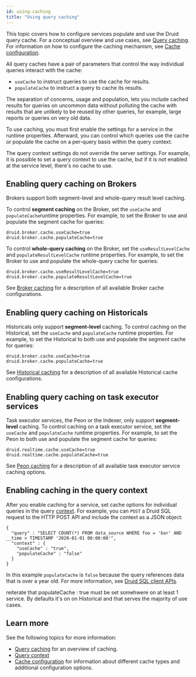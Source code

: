 ```yaml
---
id: using-caching
title: "Using query caching"
---
```


<!--
  ~ Licensed to the Apache Software Foundation (ASF) under one
  ~ or more contributor license agreements.  See the NOTICE file
  ~ distributed with this work for additional information
  ~ regarding copyright ownership.  The ASF licenses this file
  ~ to you under the Apache License, Version 2.0 (the
  ~ "License"); you may not use this file except in compliance
  ~ with the License.  You may obtain a copy of the License at
  ~
  ~   http://www.apache.org/licenses/LICENSE-2.0
  ~
  ~ Unless required by applicable law or agreed to in writing,
  ~ software distributed under the License is distributed on an
  ~ "AS IS" BASIS, WITHOUT WARRANTIES OR CONDITIONS OF ANY
  ~ KIND, either express or implied.  See the License for the
  ~ specific language governing permissions and limitations
  ~ under the License.
  -->


This topic covers how to configure services populate and use the Druid query cache. For a conceptual overview and use cases, see [Query caching](./caching.md). For information on how to configure the caching mechanism, see [Cache configuration](../configuration/index.md#cache-configuration).

All query caches have a pair of parameters that control the way individual queries interact with the cache:

- `useCache` to instruct queries to use the cache for results.
- `populateCache` to instruct a query to cache its results.

The separation of concerns, usage and population, lets you include cached results for queries on uncommon data without polluting the cache with results that are unlikely to be reused by other queries, for example, large reports or queries on very old data.

To use caching, you must first enable the settings for a service in the runtime properties. Afterward, you can control which queries use the cache or populate the cache on a per-query basis within the query context.

The query context settings do not override the server settings. For example, it is possible to set a query context to use the cache, but if it is not enabled at the service level, there's no cache to use.

## Enabling query caching on Brokers
Brokers support both segment-level and whole-query result level caching.

To control **segment caching** on the Broker, set the `useCache` and `populateCache`runtime properties. For example, to set the Broker to use and populate the segment cache for queries:
```
druid.broker.cache.useCache=true
druid.broker.cache.populateCache=true
```
To control **whole-query caching** on the Broker, set the `useResultLevelCache` and `populateResultLevelCache` runtime properties. For example, to set the Broker to use and populate the whole-query cache for queries:
```
druid.broker.cache.useResultLevelCache=true
druid.broker.cache.populateResultLevelCache=true
```
See [Broker caching](../configuration/index.md#broker-caching) for a description of all available Broker cache configurations.
 
## Enabling query caching on Historicals
Historicals only support **segment-level** caching. To control caching on the Historical, set the `useCache` and `populateCache` runtime properties. For example, to set the Historical to both use and populate the segment cache for queries:
 ```
 druid.broker.cache.useCache=true
 druid.broker.cache.populateCache=true
 ```
See [Historical caching](../configuration/index.md#historical-caching) for a description of all available Historical cache configurations.
 
## Enabling query caching on task executor services
Task executor services, the Peon or the Indexer, only support **segment-level** caching. To control caching on a task executor service, set the `useCache` and `populateCache` runtime properties. For example, to set the Peon to both use and populate the segment cache for queries:

```
druid.realtime.cache.useCache=true
druid.realtime.cache.populateCache=true
```

See [Peon caching](configuration/index.md#peon-caching) for a description of all available task executor service caching options.

## Enabling caching in the query context
After you enable caching for a service, set cache options for individual queries in the query [context](./query-context.md). For example, you can `POST` a Druid SQL request to the HTTP POST API and include the context as a JSON object:

```
{
  "query" : "SELECT COUNT(*) FROM data_source WHERE foo = 'bar' AND __time > TIMESTAMP '2020-01-01 00:00:00'",
  "context" : {
    "useCache" : "true",
    "populateCache" : "false"
  }
}
```
In this example `populateCache` is `false` because the query references data that is over a year old. For more information, see [Druid SQL client APIs](./sql.md#client-apis).

reiterate that populateCache : true must be set somehwere on at least 1 service. By defaults it's on on Historical and that serves the majority of use cases. 

## Learn more
See the following topics for more information:
- [Query caching](./caching.md) for an overview of caching.
- [Query context](./query-context.md)
- [Cache configuration](../configuration/index.md#cache-configuration) for information about different cache types and additional configuration options.
